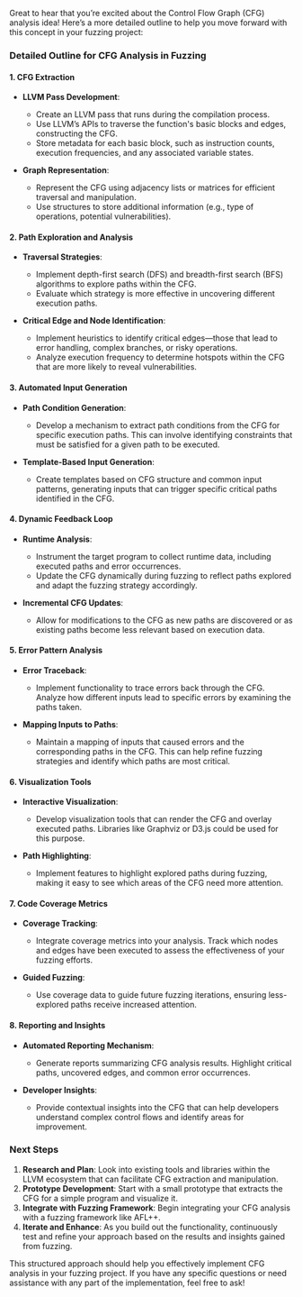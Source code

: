 Great to hear that you’re excited about the Control Flow Graph (CFG) analysis idea! Here’s a more detailed outline to help you move forward with this concept in your fuzzing project:

### Detailed Outline for CFG Analysis in Fuzzing

#### 1. **CFG Extraction**

- **LLVM Pass Development**:
    - Create an LLVM pass that runs during the compilation process.
    - Use LLVM’s APIs to traverse the function's basic blocks and edges, constructing the CFG.
    - Store metadata for each basic block, such as instruction counts, execution frequencies, and any associated variable states.

- **Graph Representation**:
    - Represent the CFG using adjacency lists or matrices for efficient traversal and manipulation.
    - Use structures to store additional information (e.g., type of operations, potential vulnerabilities).

#### 2. **Path Exploration and Analysis**

- **Traversal Strategies**:
    - Implement depth-first search (DFS) and breadth-first search (BFS) algorithms to explore paths within the CFG.
    - Evaluate which strategy is more effective in uncovering different execution paths.

- **Critical Edge and Node Identification**:
    - Implement heuristics to identify critical edges—those that lead to error handling, complex branches, or risky operations.
    - Analyze execution frequency to determine hotspots within the CFG that are more likely to reveal vulnerabilities.

#### 3. **Automated Input Generation**

- **Path Condition Generation**:
    - Develop a mechanism to extract path conditions from the CFG for specific execution paths. This can involve identifying constraints that must be satisfied for a given path to be executed.

- **Template-Based Input Generation**:
    - Create templates based on CFG structure and common input patterns, generating inputs that can trigger specific critical paths identified in the CFG.

#### 4. **Dynamic Feedback Loop**

- **Runtime Analysis**:
    - Instrument the target program to collect runtime data, including executed paths and error occurrences.
    - Update the CFG dynamically during fuzzing to reflect paths explored and adapt the fuzzing strategy accordingly.

- **Incremental CFG Updates**:
    - Allow for modifications to the CFG as new paths are discovered or as existing paths become less relevant based on execution data.

#### 5. **Error Pattern Analysis**

- **Error Traceback**:
    - Implement functionality to trace errors back through the CFG. Analyze how different inputs lead to specific errors by examining the paths taken.

- **Mapping Inputs to Paths**:
    - Maintain a mapping of inputs that caused errors and the corresponding paths in the CFG. This can help refine fuzzing strategies and identify which paths are most critical.

#### 6. **Visualization Tools**

- **Interactive Visualization**:
    - Develop visualization tools that can render the CFG and overlay executed paths. Libraries like Graphviz or D3.js could be used for this purpose.

- **Path Highlighting**:
    - Implement features to highlight explored paths during fuzzing, making it easy to see which areas of the CFG need more attention.

#### 7. **Code Coverage Metrics**

- **Coverage Tracking**:
    - Integrate coverage metrics into your analysis. Track which nodes and edges have been executed to assess the effectiveness of your fuzzing efforts.

- **Guided Fuzzing**:
    - Use coverage data to guide future fuzzing iterations, ensuring less-explored paths receive increased attention.

#### 8. **Reporting and Insights**

- **Automated Reporting Mechanism**:
    - Generate reports summarizing CFG analysis results. Highlight critical paths, uncovered edges, and common error occurrences.

- **Developer Insights**:
    - Provide contextual insights into the CFG that can help developers understand complex control flows and identify areas for improvement.

### Next Steps

1. **Research and Plan**: Look into existing tools and libraries within the LLVM ecosystem that can facilitate CFG extraction and manipulation.
2. **Prototype Development**: Start with a small prototype that extracts the CFG for a simple program and visualize it.
3. **Integrate with Fuzzing Framework**: Begin integrating your CFG analysis with a fuzzing framework like AFL++.
4. **Iterate and Enhance**: As you build out the functionality, continuously test and refine your approach based on the results and insights gained from fuzzing.

This structured approach should help you effectively implement CFG analysis in your fuzzing project. If you have any specific questions or need assistance with any part of the implementation, feel free to ask!